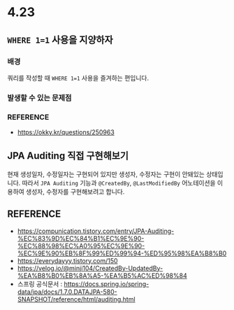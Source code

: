 # 4.23

## `WHERE 1=1` 사용을 지양하자

### 배경
쿼리를 작성할 때 `WHERE 1=1` 사용을 즐겨하는 편입니다. 

### 발생할 수 있는 문제점

### REFERENCE
- https://okky.kr/questions/250963


## JPA Auditing 직접 구현해보기
현재 생성일자, 수정일자는 구현되어 있지만 생성자, 수정자는 구현이 안돼있는 상태입니다.
따라서 `JPA Auditing` 기능과 `@CreatedBy`, `@LastModifiedBy` 어노테이션을 이용하여 생성자, 수정자를 구현해보려고 합니다.

## REFERENCE
- https://compunication.tistory.com/entry/JPA-Auditing-%EC%83%9D%EC%84%B1%EC%9E%90-%EC%88%98%EC%A0%95%EC%9E%90-%EC%9E%90%EB%8F%99%ED%99%94-%ED%95%98%EA%B8%B0
- https://everydayyy.tistory.com/150
- https://velog.io/@minji104/CreatedBy-UpdatedBy-%EA%B8%B0%EB%8A%A5-%EA%B5%AC%ED%98%84
- 스프링 공식문서 : https://docs.spring.io/spring-data/jpa/docs/1.7.0.DATAJPA-580-SNAPSHOT/reference/html/auditing.html
